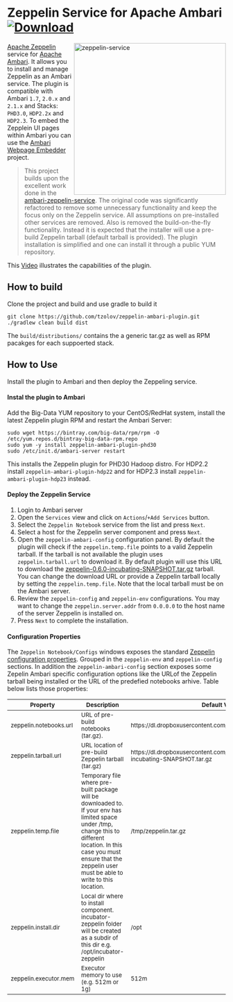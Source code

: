 # Zeppelin Service for Apache Ambari [ ![Download](https://api.bintray.com/packages/big-data/rpm/zeppelin-ambari-plugin/images/download.svg) ](https://bintray.com/big-data/rpm/zeppelin-ambari-plugin/_latestVersion)

<img align="right" src="https://github.com/tzolov/zeppelin-ambari-plugin/blob/master/doc/images/ZeppelinAmbariService.png" alt="zeppelin-service" width="350"></img>
[Apache Zeppelin](https://zeppelin.incubator.apache.org/) service for [Apache Ambari](https://ambari.apache.org/). It allows you to install and manage Zeppelin as an Ambari service. The plugin is compatible with Ambari `1.7`, `2.0.x` and `2.1.x` and Stacks: `PHD3.0`, `HDP2.2x` and `HDP2.3`.
To embed the Zepplein UI pages within Ambari you can use the [Ambari Webpage Embedder](https://github.com/tzolov/ambari-webpage-embedder-view) project.



> This project builds upon the excellent work done in the [ambari-zeppelin-service](https://github.com/hortonworks-gallery/ambari-zeppelin-service). The original code was significantly refactored to remove some unnecessary functionality and keep the focus only on the Zeppelin service. All assumptions on pre-installed other services are removed. Also is removed the build-on-the-fly functionality. Instead it is expected that the installer will use a pre-build Zeppelin tarball (default tarball is provided). The plugin installation is simplified and one can install it through a public YUM repository. 

This [Video](https://www.youtube.com/watch?v=BrFWXLAVOa4) illustrates the capabilities of the plugin.

## How to build
Clone the project and build and use gradle to build it
```
git clone https://github.com/tzolov/zeppelin-ambari-plugin.git
./gradlew clean build dist
```
The `build/distributions/` contains the a generic tar.gz as well as RPM pacakges for each suppoerted stack. 

## How to Use 
Install the plugin to Ambari and then deploy the Zeppeling service.
#### Instal the plugin to Ambari
Add the Big-Data YUM repository to your CentOS/RedHat system, install the latest Zeppelin plugin RPM and restart the Ambari Server: 
```
sudo wget https://bintray.com/big-data/rpm/rpm -O /etc/yum.repos.d/bintray-big-data-rpm.repo
sudo yum -y install zeppelin-ambari-plugin-phd30
sudo /etc/init.d/ambari-server restart
```
This installs the Zeppelin plugin for PHD30 Hadoop distro. For HDP2.2 install `zeppelin-ambari-plugin-hdp22` and for HDP2.3 install `zeppelin-ambari-plugin-hdp23` instead.

#### Deploy the Zeppelin Service
1. Login to Ambari server
2. Open the `Services` view and click on `Actions`/`+Add Services` button.
3. Select the `Zeppelin Notebook` service from the list and press `Next`.
4. Select a host for the Zeppelin server component and press `Next`.
5. Open the `zeppelin-ambari-config` configuration panel. By default the plugin will check if the `zeppelin.temp.file` points to a valid Zeppelin tarball. If the tarball is not available the plugin uses `zeppelin.tarball.url` to download it. By default plugin will use this URL to download the [zeppelin-0.6.0-incubating-SNAPSHOT.tar.gz](https://dl.dropboxusercontent.com/u/79241625/zeppelin-0.6.0-incubating-SNAPSHOT.tar.gz) tarball. You can change the download URL or provide a Zeppelin tarball locally by setting the `zeppelin.temp.file`. Note that the local tarball must be on the Ambari server.
6. Review the `zeppelin-config` and `zeppelin-env` configurations. You may want to change the `zeppelin.server.addr` from `0.0.0.0` to the host name of the server Zeppelin is installed on.
7. Press `Next` to complete the installation. 

#### Configuration Properties
The `Zeppelin Notebook/Configs` windows exposes the standard [Zeppelin configuration properties](https://github.com/apache/incubator-zeppelin/blob/gh-pages/docs/install/install.md#configure). Grouped in the `zeppelin-env` and `zeppelin-config` sections. 
In addition the `zeppelin-ambari-config` section exposes some Zepelin Ambari specific configuration options like the URLof the Zeppelin tarball being installed or the URL of the predefied notebooks arhive. Table below lists those properties:

<table>
	<thead>
		<tr>
			<th><sub>Property</sub></th>
			<th><sub>Description</sub></th>
			<th><sub>Default Value</sub></th>
		</tr>
	</thead>
	<tbody>
		<tr>
			<td><sub>zeppelin.notebooks.url</sub></td>
			<td><sub>URL of pre-build notebooks (tar.gz).</sub></td>
			<td><sub>https://dl.dropboxusercontent.com/u/79241625/notebooks.tar.gz</sub></td>
		</tr>
		<tr>
			<td><sub>zeppelin.tarball.url</sub></td>
			<td><sub>URL location of pre-build Zeppelin tarball (tar.gz)</sub></td>
			<td><sub>https://dl.dropboxusercontent.com/u/79241625/zeppelin-0.6.0-incubating-SNAPSHOT.tar.gz</sub></td>
		</tr>
		<tr>
			<td><sub>zeppelin.temp.file</sub></td>
			<td><sub>Temporary file where pre-built package will be downloaded to. If your env has limited space under /tmp, change this to different location. In this case you must ensure that the zeppelin user must be able to write to this location.</sub></td>
			<td><sub>/tmp/zeppelin.tar.gz</sub></td>
		</tr>
		<tr>
			<td><sub>zeppelin.install.dir</sub></td>
			<td><sub>Local dir where to install component. incubator-zeppelin folder will be created as a subdir of this dir e.g. /opt/incubator-zeppelin</sub></td>
			<td><sub>/opt</sub></td>
		</tr>
		<tr>
			<td><sub>zeppelin.executor.mem</sub></td>
			<td><sub>Executor memory to use (e.g. 512m or 1g)</sub></td>
			<td><sub>512m</sub></td>
		</tr>
	</tbody>	  	
</table>



